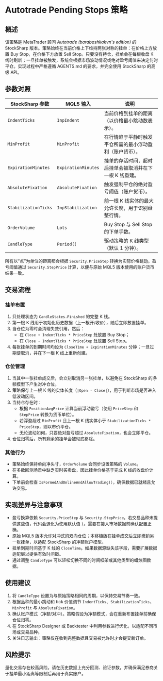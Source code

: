 # Autotrade Pending Stops 策略

## 概述
该策略是 MetaTrader 顾问 *Autotrade (barabashkakvn's edition)* 的 StockSharp 版本。策略始终在当前价格上下维持两张对称的挂单：在价格上方放置 Buy Stop，在价格下方放置 Sell Stop。只要没有持仓，挂单会在每根收盘 K 线时刷新；一旦挂单被触发，系统会根据市场波动情况或绝对盈亏阈值来决定何时平仓。实现过程中严格遵循 AGENTS.md 的要求，并完全使用 StockSharp 的高级 API。

## 参数对照
| StockSharp 参数 | MQL5 输入 | 说明 |
| --- | --- | --- |
| `IndentTicks` | `InpIndent` | 当前价格到挂单的距离（以价格最小跳动数表示）。 |
| `MinProfit` | `MinProfit` | 在行情趋于平静时触发平仓所需的最小浮动盈利（账户货币）。 |
| `ExpirationMinutes` | `ExpirationMinutes` | 挂单的存活时间，超时后挂单会被取消并在下一根 K 线重建。 |
| `AbsoluteFixation` | `AbsoluteFixation` | 触发强制平仓的绝对盈亏阈值（账户货币）。 |
| `StabilizationTicks` | `InpStabilization` | 前一根 K 线实体的最大允许长度，用于识别盘整行情。 |
| `OrderVolume` | `Lots` | Buy Stop 与 Sell Stop 的下单手数。 |
| `CandleType` | `Period()` | 驱动策略的 K 线类型（默认 1 分钟）。 |

所有以“点”为单位的距离都会根据 `Security.PriceStep` 转换为实际价格跳动。盈亏阈值通过 `Security.StepPrice` 计算，以便与原始 MQL5 版本使用的账户货币结果一致。

## 交易流程
### 挂单布置
1. 只处理状态为 `CandleStates.Finished` 的完整 K 线。
2. 第一根 K 线用于初始化历史数据（上一根开/收价），随后立即放置挂单。
3. 当仓位为零时会清理失效引用，然后：
   - 在 `Close + IndentTicks * PriceStep` 处放置 Buy Stop；
   - 在 `Close - IndentTicks * PriceStep` 处放置 Sell Stop。
4. 每张挂单的到期时间均设为 `CloseTime + ExpirationMinutes` 分钟；一旦过期便取消，并在下一根 K 线上重新创建。

### 仓位管理
1. 当其中一张挂单成交后，会立刻取消另一张挂单，以避免在 StockSharp 的净额模型下产生对冲仓位。
2. 策略保存上一根 K 线的实体长度（`|Open - Close|`），用于判断市场是否进入低波动区间。
3. 当持仓存在时：
   - 根据 `PositionAvgPrice` 计算当前浮动盈亏（使用 `PriceStep` 和 `StepPrice` 转换为货币单位）。
   - 若浮盈超过 `MinProfit` 且上一根 K 线实体小于 `StabilizationTicks * PriceStep`，则以市价平仓。
   - 无论波动如何，只要绝对盈亏超过 `AbsoluteFixation`，也会立即平仓。
4. 仓位归零后，所有剩余的挂单会被彻底移除。

### 其他行为
- 策略始终保持单向净头寸，`OrderVolume` 会同步设置策略的 `Volume`。
- 在多数回测场景中缺乏实时买卖盘，因此挂单价格基于完成 K 线的收盘价计算。
- 下单前会检查 `IsFormedAndOnlineAndAllowTrading()`，确保数据已就绪且允许交易。

## 实现差异与注意事项
- 盈亏换算依赖 `Security.PriceStep` 与 `Security.StepPrice`。若交易品种未提供这些值，代码会退化为使用默认值 `1`，需要在接入市场数据前确认配置正确。
- 原始 MQL5 版本允许对冲式的双向仓位；本移植版在挂单成交后立即撤销另一张挂单，以适配 StockSharp 的净额账户模型。
- 挂单到期时间基于 K 线的 `CloseTime`。如果数据源缺失该字段，需要扩展数据适配层以提供有效时间戳。
- 通过调整 `CandleType` 可以轻松切换不同的时间框架或其他类型的蜡烛图数据。

## 使用建议
1. 将 `CandleType` 设置为与原始策略相同的周期，以保持交易节奏一致。
2. 根据品种的最小跳动和 tick 价值调节 `IndentTicks`、`StabilizationTicks`、`MinProfit` 与 `AbsoluteFixation`。
3. 确认账户模式（净额/对冲）。策略假设为净额模式，会在重新布置挂单前确保仓位归零。
4. 在 StockSharp Designer 或 Backtester 中利用参数进行优化，以适配不同市场或交易品种。
5. 关注日志输出：策略仅在收到完整数据且交易被允许时才会提交新订单。

## 风险提示
量化交易存在较高风险。请在历史数据上充分回测、验证参数，并确保满足券商关于挂单最小距离等限制后再用于真实账户。

